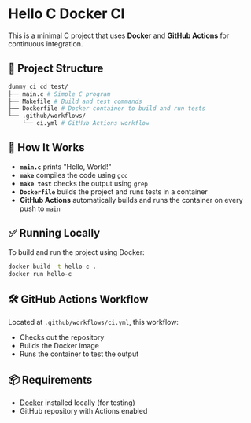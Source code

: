 # Hello C Docker CI

This is a minimal C project that uses **Docker** and **GitHub Actions** for continuous integration.

## 🧱 Project Structure
```bash
dummy_ci_cd_test/
├── main.c # Simple C program
├── Makefile # Build and test commands
├── Dockerfile # Docker container to build and run tests
└── .github/workflows/
    └── ci.yml # GitHub Actions workflow
```

## 🚀 How It Works

- **`main.c`** prints "Hello, World!"
- **`make`** compiles the code using `gcc`
- **`make test`** checks the output using `grep`
- **`Dockerfile`** builds the project and runs tests in a container
- **GitHub Actions** automatically builds and runs the container on every push to `main`

## ✅ Running Locally

To build and run the project using Docker:

```bash
docker build -t hello-c .
docker run hello-c
```

## 🛠️ GitHub Actions Workflow

Located at `.github/workflows/ci.yml`, this workflow:

- Checks out the repository  
- Builds the Docker image  
- Runs the container to test the output  

## 📦 Requirements

- [Docker](https://www.docker.com/products/docker-desktop) installed locally (for testing)  
- GitHub repository with Actions enabled
